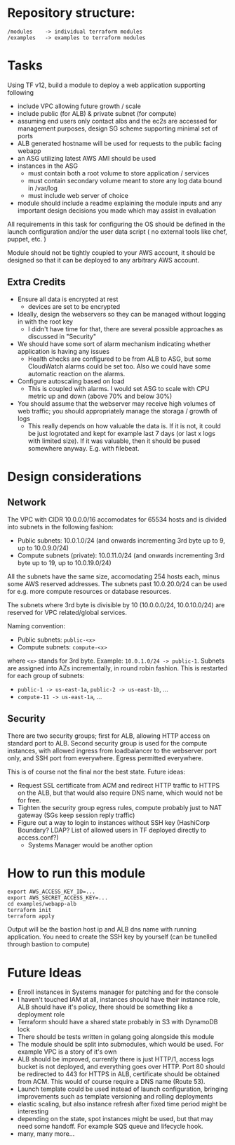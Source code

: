 Repository structure:
=====================

```
/modules    -> individual terraform modules
/examples   -> examples to terraform modules
```

Tasks
=====

Using TF v12, build a module to deploy a web application supporting following

* include VPC allowing future growth / scale
* include public (for ALB) & private subnet (for compute)
* assuming end users only contact albs and the ec2s are accessed for management purposes, design SG scheme supporting minimal set of ports
* ALB generated hostname will be used for requests to the public facing webapp
* an ASG utilizing latest AWS AMI should be used
* instances in the ASG
    * must contain both a root volume to store application / services
    * must contain secondary volume meant to store any log data bound in /var/log
    * must include web server of choice
* module should include a readme explaining the module inputs and any important design decisions you made which may assist in evaluation

All requirements in this task for configuring the OS should be defined in the launch configuration and/or the user data script ( no external tools like chef, puppet, etc. )

Module should not be tightly coupled to your AWS account, it should be designed so that it can be deployed to any arbitrary AWS account.

Extra Credits
-------------

* Ensure all data is encrypted at rest
    * devices are set to be encrypted
* Ideally, design the webservers so they can be managed without logging in with the root key
    * I didn't have time for that, there are several possible approaches as discussed in "Security"
* We should have some sort of alarm mechanism indicating whether application is having any issues
    * Health checks are configured to be from ALB to ASG, but some CloudWatch alarms could be set too. Also we could have some automatic reaction on the alarms.
* Configure autoscaling based on load
    * This is coupled with alarms. I would set ASG to scale with CPU metric up and down (above 70% and below 30%)
* You should assume that the webserver may receive high volumes of web traffic; you should appropriately manage the storaga / growth of logs
    * This really depends on how valuable the data is. If it is not, it could be just logrotated and kept for example last 7 days (or last x logs with limited size).
    If it was valuable, then it should be pused somewhere anyway. E.g. with filebeat.


Design considerations
=====================

Network
-------

The VPC with CIDR 10.0.0.0/16 accomodates for 65534 hosts and is divided into subnets in the following fashion:

* Public subnets: 10.0.1.0/24 (and onwards incrementing 3rd byte up to 9, up to 10.0.9.0/24)
* Compute subnets (private): 10.0.11.0/24 (and onwards incrementing 3rd byte up to 19, up to 10.0.19.0/24)

All the subnets have the same size, accomodating 254 hosts each, minus some AWS reserved addresses. The subnets past 10.0.20.0/24 can be used for e.g.
more compute resources or database resources.

The subnets where 3rd byte is divisible by 10 (10.0.0.0/24, 10.0.10.0/24) are reserved for VPC related/global services.

Naming convention:
* Public subnets: `public-<x>`
* Compute subnets: `compute-<x>`

where `<x>` stands for 3rd byte. Example: `10.0.1.0/24 -> public-1`. Subnets are assigned into AZs incrementally, in round robin fashion.
This is restarted for each group of subnets:
* `public-1 -> us-east-1a`, `public-2 -> us-east-1b`, ...
* `compute-11 -> us-east-1a`, ...

Security
--------

There are two security groups; first for ALB, allowing HTTP access on standard port to ALB. Second security group is used for the compute instances,
with allowed ingress from loadbalancer to the webserver port only, and SSH port from everywhere. Egress permitted everywhere.

This is of course not the final nor the best state. Future ideas:
* Request SSL certificate from ACM and redirect HTTP traffic to HTTPS on the ALB, but that would also require DNS name, which would not be for free.
* Tighten the security group egress rules, compute probably just to NAT gateway (SGs keep session reply traffic)
* Figure out a way to login to instances without SSH key (HashiCorp Boundary? LDAP? List of allowed users in TF deployed directly to access.conf?)
    * Systems Manager would be another option

How to run this module
======================

```
export AWS_ACCESS_KEY_ID=...
export AWS_SECRET_ACCESS_KEY=...
cd examples/webapp-alb
terraform init
terraform apply
```

Output will be the bastion host ip and ALB dns name with running application. You need to create the SSH key by yourself (can be tunelled through bastion to compute)

Future Ideas
============

* Enroll instances in Systems manager for patching and for the console
* I haven't touched IAM at all, instances should have their instance role, ALB should have it's policy, there should be something like a deployment role
* Terraform should have a shared state probably in S3 with DynamoDB lock
* There should be tests written in golang going alongside this module
* The module should be split into submodules, which would be used. For example VPC is a story of it's own
* ALB should be improved, currently there is just HTTP/1, access logs bucket is not deployed, and everything goes over HTTP. Port 80 should be redirected to 443 for HTTPS in ALB, certificate should be obtained from ACM.
This would of course require a DNS name (Route 53).
* Launch template could be used instead of launch configuration, bringing improvements such as template versioning and rolling deployments
* elastic scaling, but also instance refresh after fixed time period might be interesting
* depending on the state, spot instances might be used, but that may need some handoff. For example SQS queue and lifecycle hook.
* many, many more...
